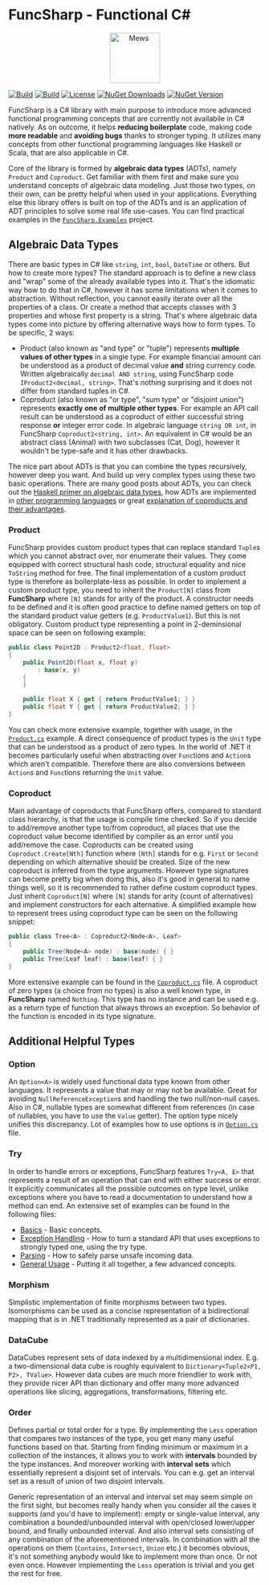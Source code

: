 # FuncSharp - Functional C&#35;

<p align="center">
    <a href="https://mews.com">
        <img alt="Mews" height="100px" src="https://user-images.githubusercontent.com/435787/129971779-2c64348e-05a3-49d0-b026-91913ffd68dc.png">
    </a>
</p>

[![Build](https://img.shields.io/github/actions/workflow/status/MewsSystems/FuncSharp/build-and-test.yml?branch=master&label=build%20and%20tests)](https://github.com/MewsSystems/FuncSharp/actions/workflows/build-and-test.yml)
[![Build](https://img.shields.io/github/actions/workflow/status/MewsSystems/FuncSharp/publish.yml?branch=master&label=publish)](https://github.com/MewsSystems/FuncSharp/actions/workflows/publish.yml)
[![License](https://img.shields.io/github/license/MewsSystems/FuncSharp)](https://github.com/MewsSystems/FuncSharp/blob/master/license.txt)
[![NuGet Downloads](https://img.shields.io/nuget/dt/FuncSharp)](https://www.nuget.org/packages/FuncSharp/)
[![NuGet Version](https://img.shields.io/nuget/v/FuncSharp)](https://www.nuget.org/packages/FuncSharp/)

FuncSharp is a C# library with main purpose to introduce more advanced functional programming concepts that are currently not availabile in C# natively. As on outcome, it helps **reducing boilerplate** code, making code **more readable** and **avoiding bugs** thanks to stronger typing. It utilizes many concepts from other functional programming languages like Haskell or Scala, that are also applicable in C#.

Core of the library is formed by **algebraic data types** (ADTs), namely `Product` and `Coproduct`. Get familiar with them first and make sure you understand concepts of algebraic data modeling. Just those two types, on their own, can be pretty helpful when used in your applications. Everything else this library offers is built on top of the ADTs and is an application of ADT principles to solve some real life use-cases. You can find practical examples in the [`FuncSharp.Examples`](https://github.com/MewsSystems/FuncSharp/tree/master/src/FuncSharp.Examples) project.

## Algebraic Data Types

There are basic types in C# like `string`, `int`, `bool`, `DateTime` or others. But how to create more types? The standard approach is to define a new class and "wrap" some of the already available types into it. That's the idiomatic way how to do that in C#, however it has some limitations when it comes to abstraction. Without reflection, you cannot easily iterate over all the properties of a class. Or create a method that accepts classes with 3 properties and whose first property is a string. That's where algebraic data types come into picture by offering alternative ways how to form types. To be specific, 2 ways:

- Product (also known as "and type" or "tuple") represents **multiple values of other types** in a single type. For example financial amount can be understood as a product of decimal value **and** string currency code. Written algebraically `decimal AND string`, using FuncSharp code `IProduct2<decimal, string>`. That's nothing surprising and it does not differ from standard tuples in C#.
- Coproduct (also known as "or type", "sum type" or "disjoint union") represents **exactly one of multiple other types**. For example an API call result can be understood as a coproduct of either successful string response **or** integer error code. In algebraic language `string OR int`, in FuncSharp `Coproduct2<string, int>`. An equivalent in C# would be an abstract class (Animal) with two subclasses (Cat, Dog), however it wouldn't be type-safe and it has other drawbacks.

The nice part about ADTs is that you can combine the types recursively, however deep you want. And build up very complex types using these two basic operations. There are many good posts about ADTs, you can check out the [Haskell primer on algebraic data types](http://learnyouahaskell.com/making-our-own-types-and-typeclasses#algebraic-data-types), how ADTs are implemented in [other programming languages](https://blog.softwaremill.com/algebraic-data-types-in-four-languages-858788043d4e) or great [explanation of coproducts and their advantages](http://chadaustin.me/2015/07/sum-types/).

### Product

FuncSharp provides custom product types that can replace standard `Tuple`s which you cannot abstract over, nor enumerate their values. They come equipped with correct structural hash code, structural equality and nice `ToString` method for free. The final implementation of a custom product type is therefore as boilerplate-less as possible. In order to implement a custom product type,  you need to inherit the `Product[N]` class from **FuncSharp** where `[N]` stands for arity of the product. A constructor needs to be defined and it is often good practice to define named getters on top of the standard product value getters (e.g. `ProductValue1`). But this is not obligatory. Custom product type representing a point in 2-deminsional space can be seen on following example:

```C#
public class Point2D : Product2<float, float>
{
    public Point2D(float x, float y)
        : base(x, y)
    {
    }

    public float X { get { return ProductValue1; } }
    public float Y { get { return ProductValue2; } }
}
```

You can check more extensive example, together with usage, in the [`Product.cs`](https://github.com/MewsSystems/FuncSharp/tree/master/src/FuncSharp.Examples/Product/Product.cs) example. A direct consequence of product types is the `Unit` type that can be understood as a product of zero types. In the world of .NET it becomes particularly useful when abstracting over `Func`tions and `Action`s which aren't compatible. Therefore there are also conversions between `Action`s and `Func`tions returning the `Unit` value.

### Coproduct

Main advantage of coproducts that FuncSharp offers, compared to standard class hierarchy, is that the usage is compile time checked. So if you decide to add/remove another type to/from coproduct, all places that use the coproduct value become identified by compiler as an error until you add/remove the case. Coproducts can be created using `Coproduct.Create[Nth]` function where `[Nth]` stands for e.g. `First` or `Second` depending on which alternative should be created. Size of the new coproduct is inferred from the type arguments. However type signatures can become pretty big when doing this, also it's good in general to name things well, so it is recommended to rather define custom coproduct types. Just inherit `Coproduct[N]` where `[N]` stands for arity (count of alternatives) and implement constructors for each alternative. A simplified example how to represent trees using coproduct type can be seen on the following snippet:

```cs
public class Tree<A> : Coproduct2<Node<A>, Leaf>
{
    public Tree(Node<A> node) : base(node) { }
    public Tree(Leaf leaf) : base(leaf) { }
}
```

More extensive example can be found in the [`Coproduct.cs`](https://github.com/MewsSystems/FuncSharp/tree/master/src/FuncSharp.Examples/Coproduct/Coproduct.cs) file. A coproduct of zero types (a choice from no types) is also a well known type, in **FuncSharp** named `Nothing`. This type has no instance and can be used e.g. as a return type of function that always throws an exception. So behavior of the function is encoded in its type signature.

## Additional Helpful Types

### Option

An `Option<A>` is widely used functional data type known from other languages. It represents a value that may or may not be available. Great for avoiding `NullReferenceException`s and handling the two null/non-null cases. Also in C#, nullable types are somewhat different from references (in case of nullables, you have to use the `Value` getter). The option type nicely unifies this discrepancy. Lot of examples how to use options is in [`Option.cs`](https://github.com/MewsSystems/FuncSharp/blob/master/src/FuncSharp.Examples/Option/Option.cs) file.

### Try

In order to handle errors or exceptions, FuncSharp features `Try<A, E>` that represents a result of an operation that can end with either success or error. It explicitly communicates all the possible outcomes on type level, unlike exceptions where you have to read a documentation to understand how a method can end. An extensive set of examples can be found in the following files:

- [Basics](https://github.com/MewsSystems/FuncSharp/blob/master/src/FuncSharp.Examples/Try/TryBasics.cs) - Basic concepts.
- [Exception Handling](https://github.com/MewsSystems/FuncSharp/blob/master/src/FuncSharp.Examples/Try/TryExceptionHandling.cs) - How to turn a standard API that uses exceptions to strongly typed one, using the try type.
- [Parsing](https://github.com/MewsSystems/FuncSharp/blob/master/src/FuncSharp.Examples/Try/TryParsing.cs) - How to safely parse unsafe incoming data.
- [General Usage](https://github.com/MewsSystems/FuncSharp/blob/master/src/FuncSharp.Examples/Try/TryGeneral.cs) - Putting it all together, a few advanced concepts.

### Morphism

Simplistic implementation of finite morphisms between two types. Isomorphisms can be used as a concise representation of a bidirectional mapping that is in .NET traditionally represented as a pair of dictionaries.

### DataCube

DataCubes represent sets of data indexed by a multidimensional index. E.g. a two-dimensional data cube is roughly equivalent to `Dictionary<Tuple2<P1, P2>, TValue>`. However data cubes are much more friendlier to work with, they provide nicer API than dictionary and offer many more advanced operations like slicing, aggregations, transformations, filtering etc.

### Order

Defines partial or total order for a type. By implementing the `Less` operation that compares two instances of the type, you get many many useful functions based on that. Starting from finding minimum or maximum in a collection of the instances, it allows you to work with **intervals** bounded by the type instances. And moreover working with **interval sets** which essentially represent a disjoint set of intervals. You can e.g. get an interval set as a result of union of two disjoint intervals.

Generic representation of an interval and interval set may seem simple on the first sight, but becomes really handy when you consider all the cases it supports (and you'd have to implement): empty or single-value interval, any combination a bounded/unbounded interval with open/closed lower/upper bound, and finally unbounded interval. And also interval sets consisting of any combination of the aforementioned intervals. In combination with all the operations on them (`Contains`, `Intersect`, `Union` etc.) it becomes obvious, it's not something anybody would like to implement more than once. Or not even once. However implementing the `Less` operation is trivial and you get the rest for free.
